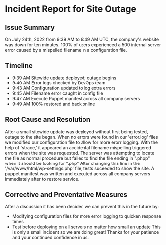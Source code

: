 # Incident Report for Site Outage
## Issue Summary
On July 24th, 2022 from 9:39 AM to 9:49 AM UTC, the company's website was down for ten minutes. 100% of users experienced a 500 internal server error caused by a mispelled filename in a configuration file.

## Timeline
- 9:39 AM Sitewide update deployed; outage begins
- 9:40 AM Error logs checked by DevOps team
- 9:43 AM Configuration updated to log extra errors
- 9:45 AM Filename error caught in config file
- 9:47 AM Execute Puppet manifest across all company servers
- 9:49 AM 100% restored and back online
## Root Cause and Resolution
After a small sitewide update was deployed without first being tested, outage to the site began. When no errors were found in our 'error.log' files we modified our configuration file to allow for more erorr logging. With the help of 'strace,' it appeared an accidental filename mispelling triggered errors when the site was requested. The server was attempting to locate the file as normal procedure but failed to find the file ending in ".phpp" when it should be looking for ".php" After changing this line in the '/var/www/html/wp-settings.php' file, tests suceeded to show the site. A puppet manifest was written and executed across all company servers immediately after to restore service.

## Corrective and Preventative Measures
After a discussion it has been decided we can prevent this in the future by:

- Modifying configuration files for more error logging to quicken response times
- Test before deploying on all servers no matter how small an update This is only a small incident so we are doing great! Thanks for your patience and your continued confidence in us.